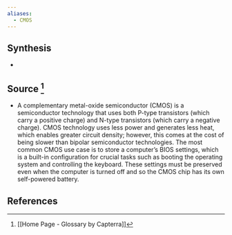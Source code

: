 ```yaml
---
aliases:
  - CMOS
---
```

## Synthesis
- 
## Source [^1]
- A complementary metal-oxide semiconductor (CMOS) is a semiconductor technology that uses both P-type transistors (which carry a positive charge) and N-type transistors (which carry a negative charge). CMOS technology uses less power and generates less heat, which enables greater circuit density; however, this comes at the cost of being slower than bipolar semiconductor technologies. The most common CMOS use case is to store a computer’s BIOS settings, which is a built-in configuration for crucial tasks such as booting the operating system and controlling the keyboard. These settings must be preserved even when the computer is turned off and so the CMOS chip has its own self-powered battery.
## References

[^1]: [[Home Page - Glossary by Capterra]]
